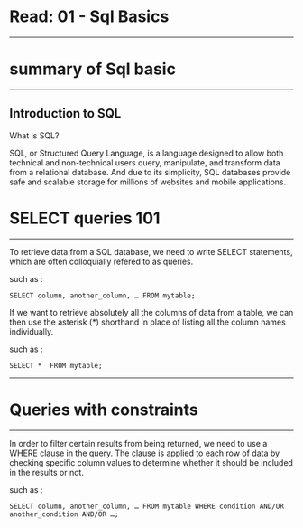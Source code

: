 
# Read: 01 - Sql Basics
<hr>

# summary of Sql basic

<hr>

## Introduction to SQL

What is SQL?

SQL, or Structured Query Language, is a language designed to allow both technical and non-technical users query, manipulate, and transform data from a relational database. And due to its simplicity, SQL databases provide safe and scalable storage for millions of websites and mobile applications.

# SELECT queries 101 

<hr>

To retrieve data from a SQL database, we need to write SELECT statements, which are often colloquially refered to as queries.

such as :

`SELECT column, another_column, …
FROM mytable;`

If we want to retrieve absolutely all the columns of data from a table, we can then use the asterisk (*) shorthand in place of listing all the column names individually.

such as :

`SELECT * 
FROM mytable;`


<hr>

# Queries with constraints 

<hr>

In order to filter certain results from being returned, we need to use a WHERE clause in the query. The clause is applied to each row of data by checking specific column values to determine whether it should be included in the results or not.

such as :

`SELECT column, another_column, …
FROM mytable
WHERE condition
    AND/OR another_condition
    AND/OR …;`
    
    
    
  
